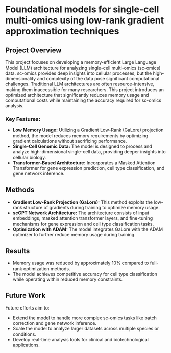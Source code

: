 # Foundational models for single-cell multi-omics using low-rank gradient approximation techniques
 

## Project Overview

This project focuses on developing a memory-efficient Large Language Model (LLM) architecture for analyzing single-cell multi-omics (sc-omics) data. sc-omics provides deep insights into cellular processes, but the high-dimensionality and complexity of the data pose significant computational challenges. Traditional LLM architectures are often resource-intensive, making them inaccessible for many researchers. This project introduces an optimized architecture that significantly reduces memory usage and computational costs while maintaining the accuracy required for sc-omics analysis.

### Key Features:
- **Low Memory Usage:** Utilizing a Gradient Low-Rank (GaLore) projection method, the model reduces memory requirements by optimizing gradient calculations without sacrificing performance.
- **Single-Cell Genomic Data:** The model is designed to process and analyze high-dimensional single-cell data, providing deeper insights into cellular biology.
- **Transformer-Based Architecture:** Incorporates a Masked Attention Transformer for gene expression prediction, cell type classification, and gene network inference.

## Methods

- **Gradient Low-Rank Projection (GaLore):** This method exploits the low-rank structure of gradients during training to optimize memory usage.
- **scGPT Network Architecture:** The architecture consists of input embeddings, masked attention transformer layers, and fine-tuning mechanisms for gene expression and cell type classification tasks.
- **Optimization with ADAM:** The model integrates GaLore with the ADAM optimizer to further reduce memory usage during training.

## Results

- Memory usage was reduced by approximately 10% compared to full-rank optimization methods.
- The model achieves competitive accuracy for cell type classification while operating within reduced memory constraints.

## Future Work

Future efforts aim to:
- Extend the model to handle more complex sc-omics tasks like batch correction and gene network inference.
- Scale the model to analyze larger datasets across multiple species or conditions.
- Develop real-time analysis tools for clinical and biotechnological applications.

 



